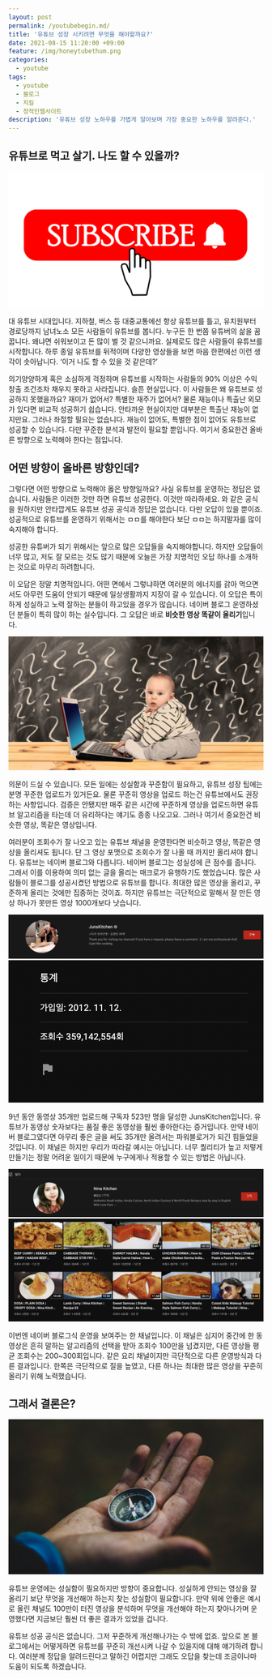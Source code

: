 ```yaml
---
layout: post
permalink: /youtubebegin.md/
title: '유튜브 성장 시키려면 무엇을 해야할까요?'
date: 2021-08-15 11:20:00 +09:00
feature: /img/honeytubethum.png
categories:
  - youtube
tags:
  - youtube
  - 블로그
  - 지킬
  - 정적인웹사이트
description: '유튜브 성장 노하우를 가볍게 알아보며 가장 중요한 노하우를 알려준다.'
---
```



<h2>유튜브로 먹고 살기. 나도 할 수 있을까?</h2>

![img1](/img/posts/04/img1.png)

대 유튜브 시대입니다. 지하철, 버스 등 대중교통에선 항상 유튜브를 틀고, 유치원부터 경로당까지 남녀노소 모든 사람들이 유튜브를 봅니다. 누구든 한 번쯤 유튜버의 삶을 꿈꿉니다. 왜냐면 쉬워보이고 돈 많이 벌 것 같으니까요.
실제로도 많은 사람들이 유튜브를 시작합니다. 하루 종일 유튜브를 뒤적이며 다양한 영상들을 보면 마음 한편에선 이런 생각이 솟아납니다. ‘이거 나도 할 수 있을 것 같은데?’

 의기양양하게 혹은 소심하게 걱정하며 유튜브를 시작하는 사람들의 90% 이상은 수익창출 조건조차 채우지 못하고 사라집니다. 슬픈 현실입니다.
이 사람들은 왜 유튜브로 성공하지 못했을까요?
재미가 없어서? 특별한 재주가 없어서?
물론 재능이나 특출난 외모가 있다면 비교적 성공하기 쉽습니다.
안타까운 현실이지만 대부분은 특출난 재능이 없지만요. 그러나 좌절할 필요는 없습니다. 재능이 없어도, 특별한 점이 없어도 유튜브로 성공할 수 있습니다. 다만 꾸준한 분석과 발전이 필요할 뿐입니다. 여기서 중요한건 올바른 방향으로 노력해야 한다는 점입니다.

<h2>어떤 방향이 올바른 방향인데?</h2>
 그렇다면 어떤 방향으로 노력해야 옳은 방향일까요?
사실 유튜브를 운영하는 정답은 없습니다. 사람들은 이러한 것만 하면 유튜브 성공한다. 이것만 따라하세요. 와 같은 공식을 원하지만 안타깝게도 유튜브 성공 공식과 정답은 없습니다. 다만 오답이 있을 뿐이죠. 성공적으로 유튜브를 운영하기 위해서는 ㅁㅁ를 해야한다 보단 ㅁㅁ는 하지말자를 많이 숙지해야 합니다.

 성공한 유튜버가 되기 위해서는 앞으로 많은 오답들을 숙지해야합니다. 하지만 오답들이 너무 많고, 저도 잘 모르는 것도 많기 때문에 오늘은 가장 치명적인 오답 하나를 소개하는 것으로 마무리 하려합니다.

 이 오답은 정말 치명적입니다. 어떤 면에서 그렇냐하면 여러분의 에너지를 갉아 먹으면서도 아무런 도움이 안되기 때문에 일상생활까지 지장이 갈 수 있습니다. 이 오답은 특이하게 성실하고 노력 잘하는 분들이 하고있을 경우가 많습니다. 네이버 블로그 운영하셨던 분들이 특히 많이 하는 실수입니다. 그 오답은 바로 <b>비슷한 영상 똑같이 올리기</b>입니다.

![img2](/img/posts/04/img2.jpg)

 의문이 드실 수 있습니다. 모든 일에는 성실함과 꾸준함이 필요하고, 유튜브 성장 팁에는 분명 꾸준한 업로드가 있거든요. 물론 꾸준히 영상을 업로드 하는건 유튜브에서도 권장하는 사항입니다. 검증은 안됐지만 매주 같은 시간에 꾸준하게 영상을 업로드하면 유튜브 알고리즘을 타는데 더 유리하다는 얘기도 종종 나오고요. 그러나 여기서 중요한건 비슷한 영상, 똑같은 영상입니다.

 여러분이 조회수가 잘 나오고 있는 유튜브 채널을 운영한다면 비슷하고 영상, 똑같은 영상을 올리셔도 됩니다. 단 그 영상 포맷으로 조회수가 잘 나올 때 까지만 올리셔야 합니다. 유튜브는 네이버 블로그와 다릅니다. 네이버 블로그는 성실성에 큰 점수를 줍니다. 그래서 이를 이용하여 의미 없는 글을 올리는 매크로가 유행하기도 했었습니다. 많은 사람들이 블로그를 성공시켰던 방법으로 유튜브를 합니다. 최대한 많은 영상을 올리고, 꾸준하게 올리는 것에만 집중하는 것이죠. 하지만 유튜브는 극단적으로 말해서 잘 만든 영상 하나가 못만든 영상 1000개보다 낫습니다.

![img3](/img/posts/04/img3.png)
![img4](/img/posts/04/img4.png)

 9년 동안 동영상 35개만 업로드해 구독자 523만 명을 달성한 JunsKitchen입니다. 유튜브가 동영상 숫자보다는 품질 좋은 동영상을 훨씬 좋아한다는 증거입니다. 만약 네이버 블로그였다면 아무리 좋은 글을 써도 35개만 올려서는 파워블로거가 되긴 힘들었을 것입니다. 이 채널은 하지만 우리가 따라갈 예시는 아닙니다. 너무 퀄리티가 높고 저렇게 만들기는 정말 어려운 일이기 때문에 누구에게나 적용할 수 있는 방법은 아닙니다.

 ![img5](/img/posts/04/img5.png)
 ![img6](/img/posts/04/img6.png)

 이번엔 네이버 블로그식 운영을 보여주는 한 채널입니다. 이 채널은 심지어 중간에 한 동영상은 흔히 말하는 알고리즘의 선택을 받아 조회수 100만을 넘겼지만, 다른 영상들 평균 조회수는 200~300회입니다. 같은 요리 채널이지만 극단적으로 다른 운영방식과 다른 결과입니다. 한쪽은 극단적으로 질을 높였고, 다른 하나는 최대한 많은 영상을 꾸준히 올리기 위해 노력했습니다.

<h2>그래서 결론은?</h2>

![img7](/img/posts/04/img7.jpg)

 유튜브 운영에는 성실함이 필요하지만 방향이 중요합니다. 성실하게 안되는 영상을 잘 올리기 보단 무엇을 개선해야 하는지 찾는 성실함이 필요합니다. 만약 위에 안좋은 예시로 올린 채널도 100만이 터진 영상을 분석하며 무엇을 개선해야 하는지 찾아나가며 운영했다면 지금보단 훨씬 더 좋은 결과가 있었을 겁니다.

 유튜브 성공 공식은 없습니다. 그저 꾸준하게 개선해나가는 수 밖에 없죠. 앞으로 본 블로그에서는 어떻게하면 유튜브를 꾸준히 개선시켜 나갈 수 있을지에 대해 얘기하려 합니다. 여러분께 정답을 알려드린다고 말하긴 어렵지만 그래도 오답을 찾는데 조금이나마 도움이 되도록 하겠습니다.
